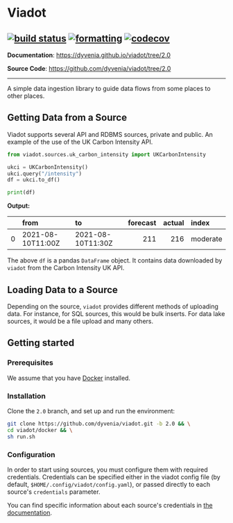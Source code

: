 # Viadot
[![build status](https://github.com/dyvenia/viadot/actions/workflows/build.yml/badge.svg)](https://github.com/dyvenia/viadot/actions/workflows/build.yml)
[![formatting](https://img.shields.io/badge/code%20style-black-000000.svg)](https://github.com/psf/black)
[![codecov](https://codecov.io/gh/Trymzet/dyvenia/branch/main/graph/badge.svg?token=k40ALkXbNq)](https://codecov.io/gh/Trymzet/dyvenia)
---

**Documentation**: <a href="https://dyvenia.github.io/viadot/tree/2.0" target="_blank">https://dyvenia.github.io/viadot/tree/2.0</a>

**Source Code**: <a href="https://github.com/dyvenia/viadot/tree/2.0" target="_blank">https://github.com/dyvenia/viadot/tree/2.0</a>

---

A simple data ingestion library to guide data flows from some places to other places.

## Getting Data from a Source

Viadot supports several API and RDBMS sources, private and public. An example of the use of the UK Carbon Intensity API.

```python
from viadot.sources.uk_carbon_intensity import UKCarbonIntensity

ukci = UKCarbonIntensity()
ukci.query("/intensity")
df = ukci.to_df()

print(df)
```

**Output:**

|      | from              | to                | forecast | actual | index    |
| ---: | :---------------- | :---------------- | -------: | -----: | :------- |
|    0 | 2021-08-10T11:00Z | 2021-08-10T11:30Z |      211 |    216 | moderate |

The above `df` is a pandas `DataFrame` object. It contains data downloaded by `viadot` from the Carbon Intensity UK API.

## Loading Data to a Source
Depending on the source, `viadot` provides different methods of uploading data. For instance, for SQL sources, this would be bulk inserts. For data lake sources, it would be a file upload and many others.

## Getting started
### Prerequisites
We assume that you have [Docker](https://www.docker.com/) installed.

### Installation
Clone the `2.0` branch, and set up and run the environment:
  ```sh
  git clone https://github.com/dyvenia/viadot.git -b 2.0 && \
  cd viadot/docker && \
  sh run.sh 
  ```

### Configuration
In order to start using sources, you must configure them with required credentials. Credentials can be specified either in the viadot config file (by default, `$HOME/.config/viadot/config.yaml`), or passed directly to each source's `credentials` parameter.

You can find specific information about each source's credentials in [the documentation](https://dyvenia.github.io/viadot/references/sql_sources/).
